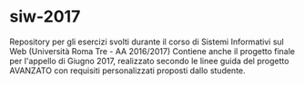 # siw-2017
Repository per gli esercizi svolti durante il corso di Sistemi Informativi sul Web (Università Roma Tre - AA 2016/2017)
Contiene anche il progetto finale per l'appello di Giugno 2017, realizzato secondo le linee guida del progetto AVANZATO con requisiti personalizzati proposti dallo studente.
